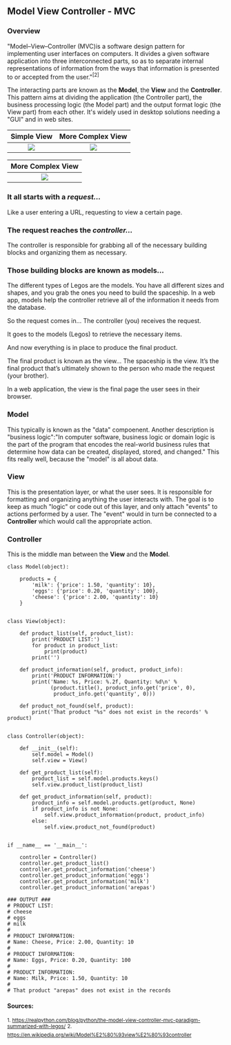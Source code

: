 ## Model View Controller - MVC

### Overview

"Model–View–Controller (MVC)is a software design pattern for implementing user interfaces on computers. It divides a given software application into three interconnected parts, so as to separate internal representations of information from the ways that information is presented to or accepted from the user."<sup>[2]</sup>


The interacting parts are known as the **Model**, the **View** and the **Controller**. This pattern aims at dividing the application (the Controller part), the business processing logic (the Model part) and the output format logic (the View part) from each other. It's widely used in desktop solutions needing a "GUI" and in web sites.


|             Simple View        |             More Complex View        |
|:------------------------------:|:------------------------------:|
| ![](https://upload.wikimedia.org/wikipedia/commons/a/a0/MVC-Process.svg) |![](http://www.bogotobogo.com/DesignPatterns/images/mvc/mvc_diagram.png) |



|             More Complex View        |
|:------------------------------:|
| ![](http://www.bogotobogo.com/DesignPatterns/images/mvc/mvc_diagram.png) |


### It all starts with a ***request…***
Like a user entering a URL, requesting to view a certain page.


### The request reaches the ***controller…***
The controller is responsible for grabbing all of the necessary building blocks and organizing them as necessary.

### Those building blocks are known as models…
The different types of Legos are the models. You have all different sizes and shapes, and you grab the ones you need to build the spaceship. In a web app, models help the controller retrieve all of the information it needs from the database.

So the request comes in…
The controller (you) receives the request.

It goes to the models (Legos) to retrieve the necessary items.

And now everything is in place to produce the final product.

The final product is known as the view…
The spaceship is the view. It’s the final product that’s ultimately shown to the person who made the request (your brother).

In a web application, the view is the final page the user sees in their browser.

### Model

This typically is known as the "data" compoenent. Another description is "business logic":"In computer software, business logic or domain logic is the part of the program that encodes the real-world business rules that determine how data can be created, displayed, stored, and changed." This fits really well, because the "model" is all about data. 

### View

This is the presentation layer, or what the user sees. It is responsible for formatting and organizing anything the user interacts with. The goal is to keep as much "logic" or code out of this layer, and only attach "events" to actions performed by a user. The "event" would in turn be connected to a **Controller** which would call the appropriate action.


### Controller
This is the middle man between the **View** and the **Model**. 



```
class Model(object):

    products = {
        'milk': {'price': 1.50, 'quantity': 10},
        'eggs': {'price': 0.20, 'quantity': 100},
        'cheese': {'price': 2.00, 'quantity': 10}
    }


class View(object):

    def product_list(self, product_list):
        print('PRODUCT LIST:')
        for product in product_list:
            print(product)
        print('')

    def product_information(self, product, product_info):
        print('PRODUCT INFORMATION:')
        print('Name: %s, Price: %.2f, Quantity: %d\n' %
              (product.title(), product_info.get('price', 0),
               product_info.get('quantity', 0)))

    def product_not_found(self, product):
        print('That product "%s" does not exist in the records' % product)


class Controller(object):

    def __init__(self):
        self.model = Model()
        self.view = View()

    def get_product_list(self):
        product_list = self.model.products.keys()
        self.view.product_list(product_list)

    def get_product_information(self, product):
        product_info = self.model.products.get(product, None)
        if product_info is not None:
            self.view.product_information(product, product_info)
        else:
            self.view.product_not_found(product)


if __name__ == '__main__':

    controller = Controller()
    controller.get_product_list()
    controller.get_product_information('cheese')
    controller.get_product_information('eggs')
    controller.get_product_information('milk')
    controller.get_product_information('arepas')

### OUTPUT ###
# PRODUCT LIST:
# cheese
# eggs
# milk
#
# PRODUCT INFORMATION:
# Name: Cheese, Price: 2.00, Quantity: 10
#
# PRODUCT INFORMATION:
# Name: Eggs, Price: 0.20, Quantity: 100
#
# PRODUCT INFORMATION:
# Name: Milk, Price: 1.50, Quantity: 10
#
# That product "arepas" does not exist in the records
```
#### Sources:
<sup>1. https://realpython.com/blog/python/the-model-view-controller-mvc-paradigm-summarized-with-legos/</sup>
<sup>2. https://en.wikipedia.org/wiki/Model%E2%80%93view%E2%80%93controller</sup>
